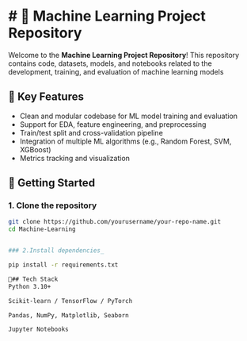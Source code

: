 # # 🧠 Machine Learning Project Repository

Welcome to the **Machine Learning Project Repository**! This repository contains code, datasets, models, and notebooks related to the development, training, and evaluation of machine learning models


## 📌 Key Features

- Clean and modular codebase for ML model training and evaluation  
- Support for EDA, feature engineering, and preprocessing  
- Train/test split and cross-validation pipeline  
- Integration of multiple ML algorithms (e.g., Random Forest, SVM, XGBoost)  
- Metrics tracking and visualization


## 🚀 Getting Started

### 1. Clone the repository 
```bash
git clone https://github.com/yourusername/your-repo-name.git
cd Machine-Learning


### 2.Install dependencies_

pip install -r requirements.txt

🧰## Tech Stack
Python 3.10+

Scikit-learn / TensorFlow / PyTorch

Pandas, NumPy, Matplotlib, Seaborn

Jupyter Notebooks




